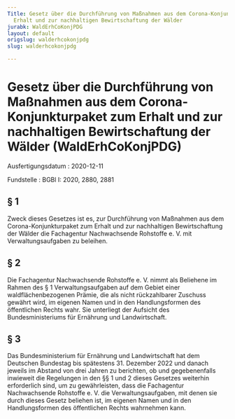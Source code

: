 ```yaml
---
Title: Gesetz über die Durchführung von Maßnahmen aus dem Corona-Konjunkturpaket zum
  Erhalt und zur nachhaltigen Bewirtschaftung der Wälder
jurabk: WaldErhCoKonjPDG
layout: default
origslug: walderhcokonjpdg
slug: walderhcokonjpdg

---
```


# Gesetz über die Durchführung von Maßnahmen aus dem Corona-Konjunkturpaket zum Erhalt und zur nachhaltigen Bewirtschaftung der Wälder (WaldErhCoKonjPDG)

Ausfertigungsdatum
:   2020-12-11

Fundstelle
:   BGBl I: 2020, 2880, 2881


## § 1

Zweck dieses Gesetzes ist es, zur Durchführung von Maßnahmen aus dem Corona-Konjunkturpaket zum Erhalt und zur nachhaltigen Bewirtschaftung der Wälder die Fachagentur Nachwachsende Rohstoffe e. V. mit Verwaltungsaufgaben zu beleihen.


## § 2

Die Fachagentur Nachwachsende Rohstoffe e. V. nimmt als Beliehene im Rahmen des § 1 Verwaltungsaufgaben auf dem Gebiet einer waldflächenbezogenen Prämie, die als nicht rückzahlbarer Zuschuss gewährt wird, im eigenen Namen und in den Handlungsformen des öffentlichen Rechts wahr. Sie unterliegt der Aufsicht des Bundesministeriums für Ernährung und Landwirtschaft.


## § 3

Das Bundesministerium für Ernährung und Landwirtschaft hat dem Deutschen Bundestag bis spätestens 31. Dezember 2022 und danach jeweils im Abstand von drei Jahren zu berichten, ob und gegebenenfalls inwieweit die Regelungen in den §§ 1 und 2 dieses Gesetzes weiterhin erforderlich sind, um zu gewährleisten, dass die Fachagentur Nachwachsende Rohstoffe e. V. die Verwaltungsaufgaben, mit denen sie durch dieses Gesetz beliehen ist, im eigenen Namen und in den Handlungsformen des öffentlichen Rechts wahrnehmen kann.

